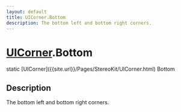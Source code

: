 ```yaml
---
layout: default
title: UICorner.Bottom
description: The bottom left and bottom right corners.
---
```

# [UICorner]({{site.url}}/Pages/StereoKit/UICorner.html).Bottom

<div class='signature' markdown='1'>
static [UICorner]({{site.url}}/Pages/StereoKit/UICorner.html) Bottom
</div>

## Description
The bottom left and bottom right corners.

